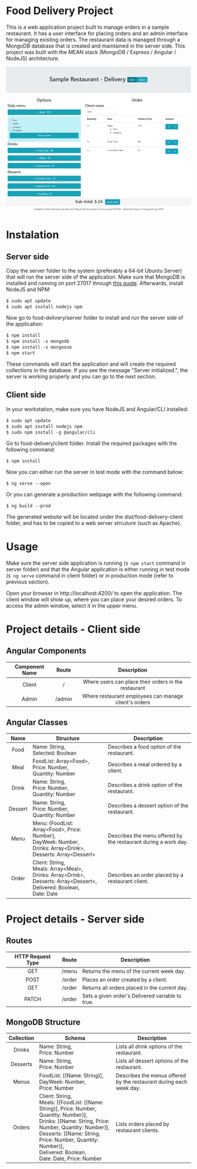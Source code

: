 # Food Delivery Project

This is a web application project built to manage orders in a sample restaurant. It has a user interface for placing orders and an admin interface for managing existing orders. The restaurant data is managed through a MongoDB database that is created and maintained in the server side. This project was built with the MEAN stack (MongoDB / Express / Angular / NodeJS) architecture.

![Screenshot of the application](data/screenshot_1.png "Screenshot of the application client side.")

# Instalation

## Server side

Copy the server folder to the system (preferably a 64-bit Ubuntu Server) that will run the server side of the application. Make sure that MongoDB is installed and running on port 27017 through [this guide](https://docs.mongodb.com/manual/tutorial/install-mongodb-on-ubuntu/). Afterwards, install NodeJS and NPM:

```
$ sudo apt update
$ sudo apt install nodejs npm
```

Now go to food-delivery/server folder to install and run the server side of the application:

```
$ npm install
$ npm install -s mongodb
$ npm install -s mongoose
$ npm start
```

These commands will start the application and will create the required collections in the database. If you see the message "Server initialized.", the server is working properly and you can go to the next section.

## Client side

In your workstation, make sure you have NodeJS and Angular/CLI installed:

```
$ sudo apt update
$ sudo apt install nodejs npm
$ sudo npm install -g @angular/cli
```

Go to food-delivery/client folder. Install the required packages with the following command:

```
$ npm install
```

Now you can either run the server in test mode with the command below:

```
$ ng serve --open
```

Or you can generate a production webpage with the following command:

```
$ ng build --prod
```

The generated website will be located under the dist/food-delivery-client folder, and has to be copied to a web server strcuture (such as Apache).

# Usage

Make sure the server side application is running (`$ npm start` command in server folder) and that the Angular application is either running in test mode (`$ ng serve` command in client folder) or in production mode (refer to previous section).

Open your browser in http://localhost:4200/ to open the application. The client window will show up, where you can place your desired orders. To access the admin window, select it in the upper menu.

# Project details - Client side

## Angular Components

| Component Name |  Route |                      Description                      |
|:--------------:|:------:|:-----------------------------------------------------:|
| Client         | /      | Where users can place their orders in the restaurant  |
| Admin          | /admin | Where restaurant employees can manage client's orders |

## Angular Classes

|   Name  | Structure                                                                                                                                                     | Description                                                     |
|:-------:|---------------------------------------------------------------------------------------------------------------------------------------------------------------|-----------------------------------------------------------------|
| Food    | Name: String,<br/> Selected: Boolean                                                                                                                          | Describes a food option of the restaurant.                      |
| Meal    | FoodList: Array&lt;Food&gt;,<br/> Price: Number,<br/> Quantity: Number                                                                                        | Describes a meal ordered by a client.                           |
| Drink   | Name: String,<br/> Price: Number,<br/> Quantity: Number                                                                                                       | Describes a drink option of the restaurant.                     |
| Dessert | Name: String,<br/> Price: Number,<br/> Quantity: Number                                                                                                       | Describes a dessert option of the restaurant.                   |
| Menu    | Menu: {FoodList: Array&lt;Food&gt;, Price: Number},<br/> DayWeek: Number,<br/> Drinks: Array&lt;Drink&gt;,<br/> Desserts: Array&lt;Dessert&gt;                | Describes the menu offered by the restaurant during a work day. |
| Order   | Client: String,<br/> Meals: Array&lt;Meal&gt;,<br/> Drinks: Array&lt;Drink&gt;,<br/> Desserts: Array&lt;Dessert&gt;,<br/> Delivered: Boolean,<br/> Date: Date | Describes an order placed by a restaurant client.               |

# Project details - Server side

## Routes

| HTTP Request Type |  Route | Description                                      |
|:-----------------:|:------:|--------------------------------------------------|
| GET               |  /menu | Returns the menu of the current week day.        |
| POST              | /order | Places an order created by a client.             |
| GET               | /order | Returns all orders placed in the current day.    |
| PATCH             | /order | Sets a given order's Delivered variable to true. |

## MongoDB Structure

| Collection | Schema                                                                                                                                                                                                                                                                                 | Description                                                         |
|:----------:|----------------------------------------------------------------------------------------------------------------------------------------------------------------------------------------------------------------------------------------------------------------------------------------|---------------------------------------------------------------------|
| Drinks     | Name: String,<br/> Price: Number                                                                                                                                                                                                                                                       | Lists all drink options of the restaurant.                          |
| Desserts   | Name: String,<br/> Price: Number                                                                                                                                                                                                                                                       | Lists all dessert options of the restaurant.                        |
| Menus      | FoodList: [{Name: String}],<br/> DayWeek: Number,<br/> Price: Number                                                                                                                                                                                                                   | Describes the menus offered by the restaurant during each week day. |
| Orders     | Client: String,<br/> Meals: [{FoodList: [{Name: String}], Price: Number, Quantity: Number}],<br/> Drinks: [{Name: String, Price: Number, Quantity: Number}],<br/> Desserts: [{Name: String, Price: Number, Quantity: Number}],<br/> Delivered: Boolean,<br/> Date: Date, Price: Number | Lists orders placed by restaurant clients.                          |